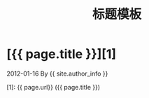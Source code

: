 ﻿---
layout: post
title: 标题模板
description: 描述模板
category: project
---
# [{{ page.title }}][1]
2012-01-16 By {{ site.author_info }}


[一弦老断]:    blog.wuchen.me  "WuChen"
[1]:    {{ page.url}}  ({{ page.title }})
